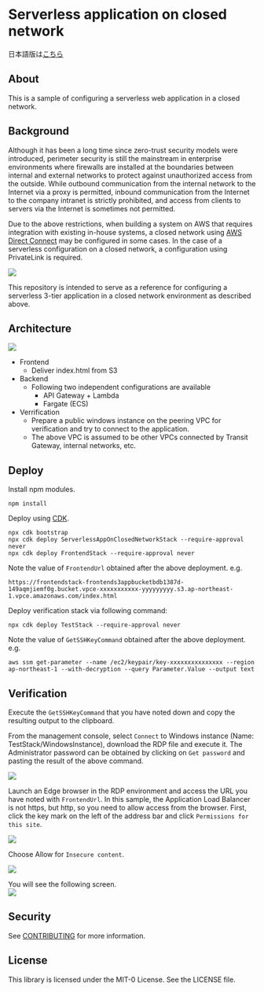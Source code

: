 # Serverless application on closed network

日本語版は[こちら](docs/README_ja.md)

## About

This is a sample of configuring a serverless web application in a closed network.

## Background

Although it has been a long time since zero-trust security models were introduced, perimeter security is still the mainstream in enterprise environments where firewalls are installed at the boundaries between internal and external networks to protect against unauthorized access from the outside. While outbound communication from the internal network to the Internet via a proxy is permitted, inbound communication from the Internet to the company intranet is strictly prohibited, and access from clients to servers via the Internet is sometimes not permitted.

Due to the above restrictions, when building a system on AWS that requires integration with existing in-house systems, a closed network using [AWS Direct Connect](https://aws.amazon.com/directconnect/) may be configured in some cases. In the case of a serverless configuration on a closed network, a configuration using PrivateLink is required.

![](docs/imgs/background.png)

This repository is intended to serve as a reference for configuring a serverless 3-tier application in a closed network environment as described above.

## Architecture

![](docs/imgs/arch.png)

- Frontend
  - Deliver index.html from S3
- Backend
  - Following two independent configurations are available
    - API Gateway + Lambda
    - Fargate (ECS)
- Verrification
  - Prepare a public windows instance on the peering VPC for verification and try to connect to the application.
  - The above VPC is assumed to be other VPCs connected by Transit Gateway, internal networks, etc.

## Deploy

Install npm modules.

```
npm install
```

Deploy using [CDK](https://aws.amazon.com/cdk/).

```
npx cdk bootstrap
npx cdk deploy ServerlessAppOnClosedNetworkStack --require-approval never
npx cdk deploy FrontendStack --require-approval never
```

Note the value of `FrontendUrl` obtained after the above deployment. e.g.

```
https://frontendstack-frontends3appbucketbdb1387d-149aqmjiemf0g.bucket.vpce-xxxxxxxxxxx-yyyyyyyyy.s3.ap-northeast-1.vpce.amazonaws.com/index.html
```

Deploy verification stack via following command:

```
npx cdk deploy TestStack --require-approval never
```

Note the value of `GetSSHKeyCommand` obtained after the above deployment. e.g.

```
aws ssm get-parameter --name /ec2/keypair/key-xxxxxxxxxxxxxxx --region ap-northeast-1 --with-decryption --query Parameter.Value --output text
```

## Verification

Execute the `GetSSHKeyCommand` that you have noted down and copy the resulting output to the clipboard.

From the management console, select `Connect` to Windows instance (Name: TestStack/WindowsInstance), download the RDP file and execute it. The Administrator password can be obtained by clicking on `Get password` and pasting the result of the above command.

![](docs/imgs/rdp.png)

Launch an Edge browser in the RDP environment and access the URL you have noted with `FrontendUrl`. In this sample, the Application Load Balancer is not https, but http, so you need to allow access from the browser. First, click the key mark on the left of the address bar and click `Permissions for this site`.

![](docs/imgs/permission.png)

Choose Allow for `Insecure content`.

![](docs/imgs/insecure_content.png)

You will see the following screen.  
![](docs/imgs/screenshot.png)

## Security

See [CONTRIBUTING](CONTRIBUTING.md#security-issue-notifications) for more information.

## License

This library is licensed under the MIT-0 License. See the LICENSE file.
